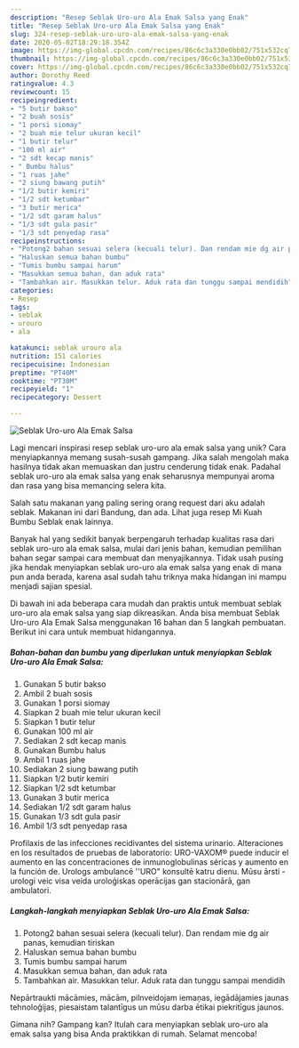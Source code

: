 ```yaml
---
description: "Resep Seblak Uro-uro Ala Emak Salsa yang Enak"
title: "Resep Seblak Uro-uro Ala Emak Salsa yang Enak"
slug: 324-resep-seblak-uro-uro-ala-emak-salsa-yang-enak
date: 2020-05-02T18:29:18.354Z
image: https://img-global.cpcdn.com/recipes/86c6c3a330e0bb02/751x532cq70/seblak-uro-uro-ala-emak-salsa-foto-resep-utama.jpg
thumbnail: https://img-global.cpcdn.com/recipes/86c6c3a330e0bb02/751x532cq70/seblak-uro-uro-ala-emak-salsa-foto-resep-utama.jpg
cover: https://img-global.cpcdn.com/recipes/86c6c3a330e0bb02/751x532cq70/seblak-uro-uro-ala-emak-salsa-foto-resep-utama.jpg
author: Dorothy Reed
ratingvalue: 4.3
reviewcount: 15
recipeingredient:
- "5 butir bakso"
- "2 buah sosis"
- "1 porsi siomay"
- "2 buah mie telur ukuran kecil"
- "1 butir telur"
- "100 ml air"
- "2 sdt kecap manis"
- " Bumbu halus"
- "1 ruas jahe"
- "2 siung bawang putih"
- "1/2 butir kemiri"
- "1/2 sdt ketumbar"
- "3 butir merica"
- "1/2 sdt garam halus"
- "1/3 sdt gula pasir"
- "1/3 sdt penyedap rasa"
recipeinstructions:
- "Potong2 bahan sesuai selera (kecuali telur). Dan rendam mie dg air panas, kemudian tiriskan"
- "Haluskan semua bahan bumbu"
- "Tumis bumbu sampai harum"
- "Masukkan semua bahan, dan aduk rata"
- "Tambahkan air. Masukkan telur. Aduk rata dan tunggu sampai mendidih"
categories:
- Resep
tags:
- seblak
- urouro
- ala

katakunci: seblak urouro ala 
nutrition: 151 calories
recipecuisine: Indonesian
preptime: "PT40M"
cooktime: "PT30M"
recipeyield: "1"
recipecategory: Dessert

---
```



![Seblak Uro-uro Ala Emak Salsa](https://img-global.cpcdn.com/recipes/86c6c3a330e0bb02/751x532cq70/seblak-uro-uro-ala-emak-salsa-foto-resep-utama.jpg)

Lagi mencari inspirasi resep seblak uro-uro ala emak salsa yang unik? Cara menyiapkannya memang susah-susah gampang. Jika salah mengolah maka hasilnya tidak akan memuaskan dan justru cenderung tidak enak. Padahal seblak uro-uro ala emak salsa yang enak seharusnya mempunyai aroma dan rasa yang bisa memancing selera kita.

Salah satu makanan yang paling sering orang request dari aku adalah seblak. Makanan ini dari Bandung, dan ada. Lihat juga resep Mi Kuah Bumbu Seblak enak lainnya.

Banyak hal yang sedikit banyak berpengaruh terhadap kualitas rasa dari seblak uro-uro ala emak salsa, mulai dari jenis bahan, kemudian pemilihan bahan segar sampai cara membuat dan menyajikannya. Tidak usah pusing jika hendak menyiapkan seblak uro-uro ala emak salsa yang enak di mana pun anda berada, karena asal sudah tahu triknya maka hidangan ini mampu menjadi sajian spesial.


Di bawah ini ada beberapa cara mudah dan praktis untuk membuat seblak uro-uro ala emak salsa yang siap dikreasikan. Anda bisa membuat Seblak Uro-uro Ala Emak Salsa menggunakan 16 bahan dan 5 langkah pembuatan. Berikut ini cara untuk membuat hidangannya.

<!--inarticleads1-->

##### Bahan-bahan dan bumbu yang diperlukan untuk menyiapkan Seblak Uro-uro Ala Emak Salsa:

1. Gunakan 5 butir bakso
1. Ambil 2 buah sosis
1. Gunakan 1 porsi siomay
1. Siapkan 2 buah mie telur ukuran kecil
1. Siapkan 1 butir telur
1. Gunakan 100 ml air
1. Sediakan 2 sdt kecap manis
1. Gunakan  Bumbu halus
1. Ambil 1 ruas jahe
1. Sediakan 2 siung bawang putih
1. Siapkan 1/2 butir kemiri
1. Siapkan 1/2 sdt ketumbar
1. Gunakan 3 butir merica
1. Sediakan 1/2 sdt garam halus
1. Gunakan 1/3 sdt gula pasir
1. Ambil 1/3 sdt penyedap rasa


Profilaxis de las infecciones recidivantes del sistema urinario. Alteraciones en los resultados de pruebas de laboratorio: URO-VAXOM® puede inducir el aumento en las concentraciones de inmunoglobulinas séricas y aumento en la función de. Urologs ambulancē &#39;&#39;URO&#34; konsultē katru dienu. Mūsu ārsti - urologi veic visa veida uroloģiskas operācijas gan stacionārā, gan ambulatori. 

<!--inarticleads2-->

##### Langkah-langkah menyiapkan Seblak Uro-uro Ala Emak Salsa:

1. Potong2 bahan sesuai selera (kecuali telur). Dan rendam mie dg air panas, kemudian tiriskan
1. Haluskan semua bahan bumbu
1. Tumis bumbu sampai harum
1. Masukkan semua bahan, dan aduk rata
1. Tambahkan air. Masukkan telur. Aduk rata dan tunggu sampai mendidih


Nepārtraukti mācāmies, mācām, pilnveidojam iemaņas, iegādājamies jaunas tehnoloģijas, piesaistam talantīgus un mūsu darba ētikai piekritīgus jaunos. 

Gimana nih? Gampang kan? Itulah cara menyiapkan seblak uro-uro ala emak salsa yang bisa Anda praktikkan di rumah. Selamat mencoba!

